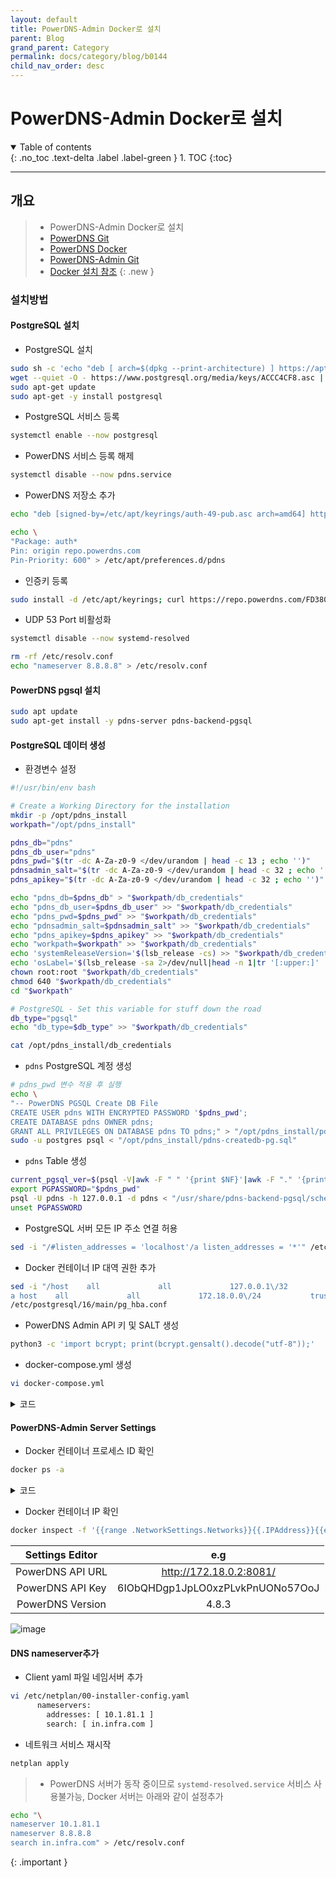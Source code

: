 ```yaml
---
layout: default
title: PowerDNS-Admin Docker로 설치
parent: Blog
grand_parent: Category
permalink: docs/category/blog/b0144
child_nav_order: desc
---
```


# PowerDNS-Admin Docker로 설치

<details open markdown="block">
  <summary>
    Table of contents
  </summary>
  {: .no_toc .text-delta .label .label-green }
1. TOC
{:toc}
</details>

---

## 개요

> - PowerDNS-Admin Docker로 설치
> - [PowerDNS Git](https://github.com/pschiffe/docker-pdns)
> - [PowerDNS Docker](https://hub.docker.com/r/pschiffe/pdns-admin/)
> - [PowerDNS-Admin Git](https://github.com/PowerDNS-Admin/PowerDNS-Admin)
> - [Docker 설치 참조](https://heaths2.github.io/docs/category/blog/b0143)
{: .new }

### 설치방법

#### PostgreSQL 설치

- PostgreSQL 설치

```bash
sudo sh -c 'echo "deb [ arch=$(dpkg --print-architecture) ] https://apt.postgresql.org/pub/repos/apt $(lsb_release -cs)-pgdg main" > /etc/apt/sources.list.d/pgdg.list'
wget --quiet -O - https://www.postgresql.org/media/keys/ACCC4CF8.asc | sudo apt-key add -
sudo apt-get update
sudo apt-get -y install postgresql
```

- PostgreSQL 서비스 등록

```bash
systemctl enable --now postgresql
```

- PowerDNS 서비스 등록 해제

```bash
systemctl disable --now pdns.service
```

- PowerDNS 저장소 추가

```bash
echo "deb [signed-by=/etc/apt/keyrings/auth-49-pub.asc arch=amd64] http://repo.powerdns.com/ubuntu jammy-auth-49 main" | sudo tee /etc/apt/sources.list.d/pdns.list

echo \
"Package: auth*
Pin: origin repo.powerdns.com
Pin-Priority: 600" > /etc/apt/preferences.d/pdns
```

- 인증키 등록

```bash
sudo install -d /etc/apt/keyrings; curl https://repo.powerdns.com/FD380FBB-pub.asc | sudo tee /etc/apt/keyrings/auth-49-pub.asc
```

- UDP 53 Port 비활성화

```bash
systemctl disable --now systemd-resolved

rm -rf /etc/resolv.conf
echo "nameserver 8.8.8.8" > /etc/resolv.conf
```

#### PowerDNS pgsql 설치

```bash
sudo apt update
sudo apt-get install -y pdns-server pdns-backend-pgsql
```

#### PostgreSQL 데이터 생성

- 환경변수 설정

```bash
#!/usr/bin/env bash

# Create a Working Directory for the installation
mkdir -p /opt/pdns_install
workpath="/opt/pdns_install"

pdns_db="pdns"
pdns_db_user="pdns"
pdns_pwd="$(tr -dc A-Za-z0-9 </dev/urandom | head -c 13 ; echo '')"
pdnsadmin_salt="$(tr -dc A-Za-z0-9 </dev/urandom | head -c 32 ; echo '')"
pdns_apikey="$(tr -dc A-Za-z0-9 </dev/urandom | head -c 32 ; echo '')"

echo "pdns_db=$pdns_db" > "$workpath/db_credentials"
echo "pdns_db_user=$pdns_db_user" >> "$workpath/db_credentials"
echo "pdns_pwd=$pdns_pwd" >> "$workpath/db_credentials"
echo "pdnsadmin_salt=$pdnsadmin_salt" >> "$workpath/db_credentials"
echo "pdns_apikey=$pdns_apikey" >> "$workpath/db_credentials"
echo "workpath=$workpath" >> "$workpath/db_credentials"
echo 'systemReleaseVersion='$(lsb_release -cs) >> "$workpath/db_credentials"
echo 'osLabel='$(lsb_release -sa 2>/dev/null|head -n 1|tr '[:upper:]' '[:lower:]') >> "$workpath/db_credentials"
chown root:root "$workpath/db_credentials"
chmod 640 "$workpath/db_credentials"
cd "$workpath"

# PostgreSQL - Set this variable for stuff down the road
db_type="pgsql"
echo "db_type=$db_type" >> "$workpath/db_credentials"

cat /opt/pdns_install/db_credentials
```

- `pdns` PostgreSQL 계정 생성

```bash
# pdns_pwd 변수 적용 후 실행
echo \
"-- PowerDNS PGSQL Create DB File
CREATE USER pdns WITH ENCRYPTED PASSWORD '$pdns_pwd';
CREATE DATABASE pdns OWNER pdns;
GRANT ALL PRIVILEGES ON DATABASE pdns TO pdns;" > "/opt/pdns_install/pdns-createdb-pg.sql"
sudo -u postgres psql < "/opt/pdns_install/pdns-createdb-pg.sql"
```

- `pdns` Table 생성

```bash
current_pgsql_ver=$(psql -V|awk -F " " '{print $NF}'|awk -F "." '{print $1}')
export PGPASSWORD="$pdns_pwd"
psql -U pdns -h 127.0.0.1 -d pdns < "/usr/share/pdns-backend-pgsql/schema/schema.pgsql.sql"
unset PGPASSWORD
```

- PostgreSQL 서버 모든 IP 주소 연결 허용

```bash
sed -i "/#listen_addresses = 'localhost'/a listen_addresses = '*'" /etc/postgresql/16/main/postgresql.conf
```

- Docker 컨테이너 IP 대역 권한 추가

```bash
sed -i "/host    all             all             127.0.0.1\/32            scram-sha-256/\
a host    all             all             172.18.0.0\/24           trust" \
/etc/postgresql/16/main/pg_hba.conf
```

- PowerDNS Admin API 키 및 SALT 생성

```bash
python3 -c 'import bcrypt; print(bcrypt.gensalt().decode("utf-8"));'
```

- docker-compose.yml 생성

```bash
vi docker-compose.yml
```

<details markdown="block">
  <summary>
    코드
  </summary>
  {: .text-delta .label .label-green }
  
```bash
version: "3"

services:
  pdns:
    image: pschiffe/pdns-pgsql:${PDNS_PGSQL_TAG:-latest}
    container_name: pdns
    ports:
      - "53:53"
      - "53:53/udp"
      - "8081:8081"
    environment:
      - PDNS_gpgsql_host=10.1.81.1
      - PDNS_gpgsql_port=5432
      - PDNS_gpgsql_user=pdns
      - PDNS_gpgsql_dbname=pdns
      - PDNS_gpgsql_password=8h7c26ffdPqE8
      - PDNS_api=yes
      - PDNS_api_key=6IObQHDgp1JpLO0xzPLvkPnUONo57OoJ
      - PDNS_webserver=yes
      - PDNS_webserver_address=0.0.0.0
      - PDNS_webserver_allow_from=0.0.0.0/0
      - PDNS_webserver_password=k3J2GGCmhreZ200HyA2WOvKbmBW3h0aJ
      - PDNS_version_string=anonymous
      - PDNS_default_ttl=1500
    restart: unless-stopped
  powerdns-admin:
    image: powerdnsadmin/pda-legacy:latest
    container_name: powerdns-admin
    ports:
      - "9191:80"
    logging:
      driver: json-file
      options:
        max-size: 50m
    environment:
      - SQLALCHEMY_DATABASE_URI=postgresql://pdns:pdns@10.1.81.1/pdns
      - GUNICORN_TIMEOUT=60
      - GUNICORN_WORKERS=2
      - GUNICORN_LOGLEVEL=DEBUG
```

</details>

#### PowerDNS-Admin Server Settings

- Docker 컨테이너 프로세스 ID 확인

```bash
docker ps -a
```

<details markdown="block">
  <summary>
    코드
  </summary>
  {: .text-delta .label .label-green }

{% raw %}
```bash
CONTAINER ID   IMAGE                             COMMAND                  CREATED         STATUS                   PORTS                                                                                                             NAMES
54b90a75ce97   powerdnsadmin/pda-legacy:latest   "entrypoint.sh gunic…"   4 minutes ago   Up 4 minutes (healthy)   0.0.0.0:9191->80/tcp, :::9191->80/tcp                                                                             powerdns-admin
34ad848f7886   pschiffe/pdns-pgsql:latest        "/docker-entrypoint.…"   4 minutes ago   Up 4 minutes (healthy)   0.0.0.0:53->53/tcp, :::53->53/tcp, 0.0.0.0:8081->8081/tcp, 0.0.0.0:53->53/udp, :::8081->8081/tcp, :::53->53/udp   pdns
```
{% endraw %}

</details>

- Docker 컨테이너 IP 확인

```bash
docker inspect -f '{{range .NetworkSettings.Networks}}{{.IPAddress}}{{end}}' 34ad848f7886
```

| Settings Editor  | e.g                            |
|:----------------:|:------------------------------:|
| PowerDNS API URL | http://172.18.0.2:8081/         |
| PowerDNS API Key | 6IObQHDgp1JpLO0xzPLvkPnUONo57OoJ|
| PowerDNS Version | 4.8.3                           |

![image](https://github.com/heaths2/heaths2.github.io/assets/36792594/e29c9ef7-22c6-4db4-952e-c36780184619)


#### DNS nameserver추가

- Client yaml 파일 네임서버 추가

```bash
vi /etc/netplan/00-installer-config.yaml
      nameservers:
        addresses: [ 10.1.81.1 ]
        search: [ in.infra.com ]
```

- 네트워크 서비스 재시작

```bash
netplan apply
```

> - PowerDNS 서버가 동작 중이므로 `systemd-resolved.service` 서비스 사용불가능, Docker 서버는 아래와 같이 설정추가
```bash
echo "\
nameserver 10.1.81.1
nameserver 8.8.8.8
search in.infra.com" > /etc/resolv.conf
```
>
{: .important }
